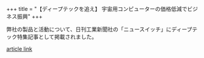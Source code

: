 +++
title = "【ディープテックを追え】 宇宙用コンピューターの価格低減でビジネス振興"
+++

弊社の製品と活動について、日刊工業新聞社の「ニュースイッチ」にディープテック特集記事として掲載されました。

[article link](https://newswitch.jp/p/31131)
